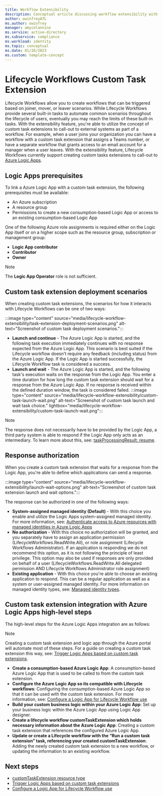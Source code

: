```yaml
---
title: Workflow Extensibility
description: Conceptual article discussing workflow extensibility with Lifecycle Workflows
author: owinfreyATL
ms.author: owinfrey
manager: amycolannino
ms.service: active-directory
ms.subservice: compliance
ms.workload: identity
ms.topic: conceptual 
ms.date: 01/26/2023
ms.custom: template-concept 
---
```



# Lifecycle Workflows Custom Task Extension


Lifecycle Workflows allow you to create workflows that can be triggered based on joiner, mover, or leaver scenarios. While Lifecycle Workflows provide several built-in tasks to automate common scenarios throughout the lifecycle of users, eventually you may reach the limits of these built-in tasks. With the extensibility feature, you're able to utilize the concept of custom task extensions to call-out to external systems as part of a workflow. For example, when a user joins your organization you can have a workflow with a custom task extension that assigns a Teams number, or have a separate workflow that grants access to an email account for a manager when a user leaves. With the extensibility feature, Lifecycle Workflows currently support creating custom tasks extensions to call-out to [Azure Logic Apps](../../logic-apps/logic-apps-overview.md).


## Logic Apps prerequisites

To link a Azure Logic App with a custom task extension, the following prerequisites must be available:

- An Azure subscription
- A resource group
- Permissions to create a new consumption-based Logic App or access to an existing consumption-based Logic App

One of the following Azure role assignments is required either on the Logic App itself or on a higher scope such as the resource group, subscription or management group:

- **Logic App contributor**
- **Contributor**
- **Owner**

> [!NOTE]
> The **Logic App Operator** role is not sufficient.

## Custom task extension deployment scenarios

When creating custom task extensions, the scenarios for how it interacts with Lifecycle Workflows can be one of two ways:

 :::image type="content" source="media/lifecycle-workflow-extensibility/task-extension-deployment-scenarios.png" alt-text="Screenshot of custom task deployment scenarios.":::

- **Launch and continue** - The Azure Logic App is started, and the following task execution immediately continues with no response expected from the Azure Logic App. This scenario is best suited if the Lifecycle workflow doesn't require any feedback (including status) from the Azure Logic App. If the Logic App is started successfully, the Lifecycle Workflow task is considered a success.
- **Launch and wait** - The Azure Logic App is started, and the following task's execution waits on the response from the Logic App. You enter a time duration for how long the custom task extension should wait for a response from the Azure Logic App. If no response is received within the defined duration window, the task is considered failed.
 :::image type="content" source="media/lifecycle-workflow-extensibility/custom-task-launch-wait.png" alt-text="Screenshot of custom task launch and wait task choice." lightbox="media/lifecycle-workflow-extensibility/custom-task-launch-wait.png":::

> [!NOTE]
> The response does not necessarily have to be provided by the Logic App, a third party system is able to respond if the Logic App only acts as an intermediary. To learn more about this, see: [taskProcessingResult: resume](/graph/api/identitygovernance-taskprocessingresult-resume).


## Response authorization

When you create a custom task extension that waits for a response from the Logic App, you're able to define which applications can send a response.

:::image type="content" source="media/lifecycle-workflow-extensibility/launch-wait-options.png" alt-text="Screenshot of custom task extension launch and wait options.":::

The response can be authorized in one of the following ways:

- **System-assigned managed identity (Default)** - With this choice you enable and utilize the Logic Apps system-assigned managed identity. For more information, see: [Authenticate access to Azure resources with managed identities in Azure Logic Apps](/azure/logic-apps/create-managed-service-identity)
- **No authorization** -  With this choice no authorization will be granted, and you separately have to assign an application permission (LifecycleWorkflows.ReadWrite.All), or role assignment (Lifecycle Workflows Administrator). If an application is responding we do not recommend this option, as it is not following the principle of least privilege. This option may also be used if responses are only provided on behalf of a user (LifecycleWorkflows.ReadWrite.All delegated permission AND Lifecycle Workflows Administrator role assignment)
- **Existing application** - With this choice you're able to choose an existing application to respond. This can be a regular application as well as a system or user-assigned managed identity. For more information on managed identity types, see: [Managed identity types](../managed-identities-azure-resources/overview.md#managed-identity-types).

## Custom task extension integration with Azure Logic Apps high-level steps

The high-level steps for the Azure Logic Apps integration are as follows:

> [!NOTE]
> Creating a custom task extension and logic app through the Azure portal will automate most of these steps. For a guide on creating a custom task extension this way, see: [Trigger Logic Apps based on custom task extensions](trigger-custom-task.md).

- **Create a consumption-based Azure Logic App**: A consumption-based Azure Logic App that is used to be called to from the custom task extension.
- **Configure the Azure Logic App so its compatible with Lifecycle workflows**: Configuring the consumption-based Azure Logic App so that it can be used with the custom task extension. For more information, see: [Configure a Logic App for Lifecycle Workflow use](configure-logic-app-lifecycle-workflows.md)
- **Build your custom business logic within your Azure Logic App**: Set up your business logic within the Azure Logic App using Logic App designer.
- **Create a lifecycle workflow customTaskExtension which holds necessary information about the Azure Logic App**: Creating a custom task extension that references the configured Azure Logic App.
- **Update or create a Lifecycle workflow with the “Run a custom task extension” task, referencing your created customTaskExtension**: Adding the newly created custom task extension to a new workflow, or updating the information to an existing workflow.


## Next steps

- [customTaskExtension resource type](/graph/api/resources/identitygovernance-customtaskextension?view=graph-rest-beta&preserve-view=true)
- [Trigger Logic Apps based on custom task extensions](trigger-custom-task.md)
- [Configure a Logic App for Lifecycle Workflow use](configure-logic-app-lifecycle-workflows.md)
